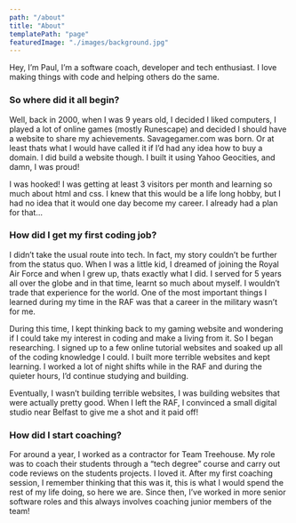 ```yaml
---
path: "/about"
title: "About"
templatePath: "page"
featuredImage: "./images/background.jpg"
---
```


Hey, I’m Paul, I’m a software coach, developer and tech enthusiast. I love making things with code and helping others do the same.

### So where did it all begin?

Well, back in 2000, when I was 9 years old, I decided I liked computers, I played a lot of online games (mostly Runescape) and decided I should have a website to share my achievements. Savagegamer.com was born. Or at least thats what I would have called it if I’d had any idea how to buy a domain. I did build a website though. I built it using Yahoo Geocities, and damn, I was proud!

I was hooked! I was getting at least 3 visitors per month and learning so much about html and css. I knew that this would be a life long hobby, but I had no idea that it would one day become my career. I already had a plan for that…

### How did I get my first coding job?

I didn’t take the usual route into tech. In fact, my story couldn’t be further from the status quo. When I was a little kid, I dreamed of joining the Royal Air Force and when I grew up, thats exactly what I did. I served for 5 years all over the globe and in that time, learnt so much about myself. I wouldn’t trade that experience for the world. One of the most important things I learned during my time in the RAF was that a career in the military wasn’t for me.

During this time, I kept thinking back to my gaming website and wondering if I could take my interest in coding and make a living from it. So I began researching. I signed up to a few online tutorial websites and soaked up all of the coding knowledge I could. I built more terrible websites and kept learning. I worked a lot of night shifts while in the RAF and during the quieter hours, I’d continue studying and building.

Eventually, I wasn’t building terrible websites, I was building websites that were actually pretty good. When I left the RAF, I convinced a small digital studio near Belfast to give me a shot and it paid off!

### How did I start coaching?

For around a year, I worked as a contractor for Team Treehouse. My role was to coach their students through a “tech degree” course and carry out code reviews on the students projects. I loved it. After my first coaching session, I remember thinking that this was it, this is what I would spend the rest of my life doing, so here we are. Since then, I’ve worked in more senior software roles and this always involves coaching junior members of the team!
